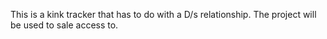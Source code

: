 This is a kink tracker that has to do with a D/s relationship. The project will be used to sale access to.
